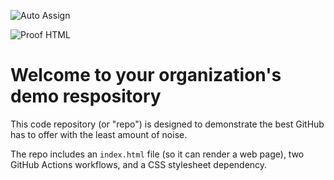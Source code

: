 ![Auto Assign](https://github.com/Temfore-Project/demo-repository/actions/workflows/auto-assign.yml/badge.svg)

![Proof HTML](https://github.com/Temfore-Project/demo-repository/actions/workflows/proof-html.yml/badge.svg)

# Welcome to your organization's demo respository
This code repository (or "repo") is designed to demonstrate the best GitHub has to offer with the least amount of noise.

The repo includes an `index.html` file (so it can render a web page), two GitHub Actions workflows, and a CSS stylesheet dependency.

